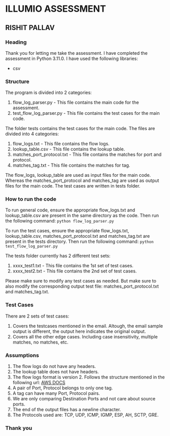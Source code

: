 # ILLUMIO ASSESSMENT
## RISHIT PALLAV

### Heading
Thank you for letting me take the assessment. I have completed the assessment in Python 3.11.0. I have used the following libraries:
- csv

### Structure
The program is divided into 2 categories:
1. flow_log_parser.py - This file contains the main code for the assessment.
2. test_flow_log_parser.py - This file contains the test cases for the main code.

The folder tests contains the test cases for the main code.
The files are divided into 4 categories:
1. flow_logs.txt - This file contains the flow logs.
2. lookup_table.csv - This file contains the lookup table.
3. matches_port_protocol.txt - This file contains the matches for port and protocol.
4. matches_tag.txt - This file contains the matches for tag.

The flow_logs, lookup_table are used as input files for the main code. Whereas the matches_port_protocol and matches_tag are used as output files for the main code.
The test cases are written in tests folder.

### How to run the code
To run general code, ensure the appropriate flow_logs.txt and lookup_table.csv are present in the same directory as the code. Then run the following command:
```python flow_log_parser.py```

To run the test cases, ensure the appropriate flow_logs.txt, lookup_table.csv, matches_port_protocol.txt and matches_tag.txt are present in the tests directory. Then run the following command:
```python test_flow_log_parser.py```

The tests folder currently has 2 different test sets:
1. xxxx_test1.txt - This file contains the 1st set of test cases.
2. xxxx_test2.txt - This file contains the 2nd set of test cases.

Please make sure to modify any test cases as needed. But make sure to also modify the corresponding output test file: matches_port_protocol.txt and matches_tag.txt.

### Test Cases
There are 2 sets of test cases:
1. Covers the testcases mentioned in the email. Altough, the email sample output is different, the output here indicates the original output.
2. Covers all the other edge cases. Including case insensitivity, multiple matches, no matches, etc.

### Assumptions
1. The flow logs do not have any headers.
2. The lookup table does not have headers.
3. The flow logs format is version 2. Follows the structure mentioned in the following url: [AWS DOCS](https://docs.aws.amazon.com/vpc/latest/userguide/flow-log-records.html)
4. A pair of Port, Protocol belongs to only one tag.
5. A tag can have many Port, Protocol pairs.
6. We are only comparing Destination Ports and not care about source ports.
7. The end of the output files has a newline character.
8. The Protocols used are: TCP, UDP, ICMP, IGMP, ESP, AH, SCTP, GRE.

### Thank you
